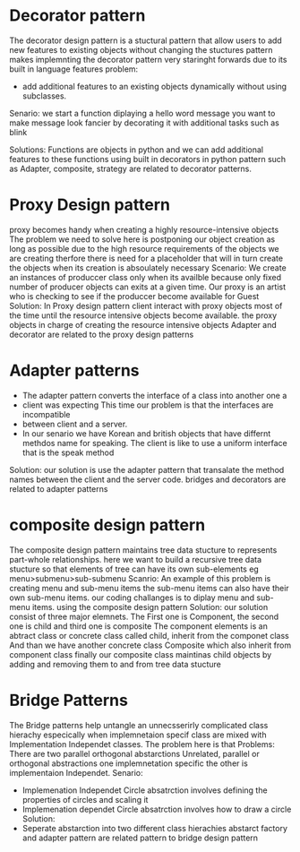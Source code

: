 # Decorator pattern
The decorator design pattern is a stuctural pattern that allow users
to add new features to existing objects without changing the stuctures
pattern makes implemnting the decorator pattern very staringht forwards
due to its built in language features
problem:
- add additional features to an existing objects dynamically without using subclasses.

Senario:
we start a function diplaying a hello word message
you want to make message look fancier by decorating it with additional tasks
such as blink

Solutions:
Functions are objects in python and we can add additional features to these functions
using built in decorators in python pattern such as Adapter, composite, strategy
are related to decorator patterns.

# Proxy Design pattern
proxy becomes handy when creating a highly resource-intensive objects
The problem we need to solve here is postponing our object creation
as long as possible due to the high resource requirements of the objects
we are creating therfore there is need for a placeholder that will in turn
create the objects when its creation is absoulately necessary
Scenario:
We create an instances of produccer class only when its availble because only fixed
number of producer objects can exits at a given time. Our proxy is an artist who is
checking to see if the produccer become available for Guest
Solution:
In Proxy design pattern
client interact with proxy objects most of the time until the resource intensive
objects become available. the proxy objects in charge of creating the resource
intensive objects Adapter and decorator are related to the proxy design patterns

# Adapter patterns
- The adapter pattern converts the interface of a class into another one a
- client was expecting This time our problem is that the interfaces are incompatible
- between client and a server.
- In our senario we have Korean and british objects that have differnt methdos
name for speaking. The client is like to use a uniform interface that is the speak method

Solution:
our solution is use the adapter pattern that transalate the method names between the client
and the server code. bridges and decorators are related to adapter patterns

# composite design pattern
The composite design pattern maintains tree data stucture to represents
part-whole relationships. here we want to build a recursive tree data stucture
so that elements of tree can have its own sub-elements eg menu>submenu>sub-submenu
Scanrio:
An example of this problem is creating menu and sub-menu items the sub-menu items
can also have their own sub-menu items. our coding challanges is to diplay menu
and sub-menu items. using the composite design pattern
Solution:
our solution consist of three major elemnets. The First one is 
Component, the second one is child and third one is composite
The component elements is an abtract class or concrete class
called child, inherit from the componet class
And than we have another concrete class Composite which also
inherit from component class finally our composite class maintinas child
objects by adding and removing them to and from tree data stucture

# Bridge Patterns
The Bridge patterns help untangle an unnecsserirly complicated class hierachy
especically when implemnetaion specif class are mixed with Implementation 
Independet classes. The problem here is that
Problems:
There are two parallel orthogonal abstarctions
Unrelated, parallel or orthogonal abstractions
one implemnetation specific the other is implementaion 
Independet.
Senario:
- Implemenation Independet Circle absatrction involves defining the properties of circles
  and scaling it
- Implemenation dependet Circle absatrction involves how to draw a circle
Solution:
- Seperate abstarction into two different class hierachies
abstarct factory and adapter pattern are related pattern to bridge design pattern





